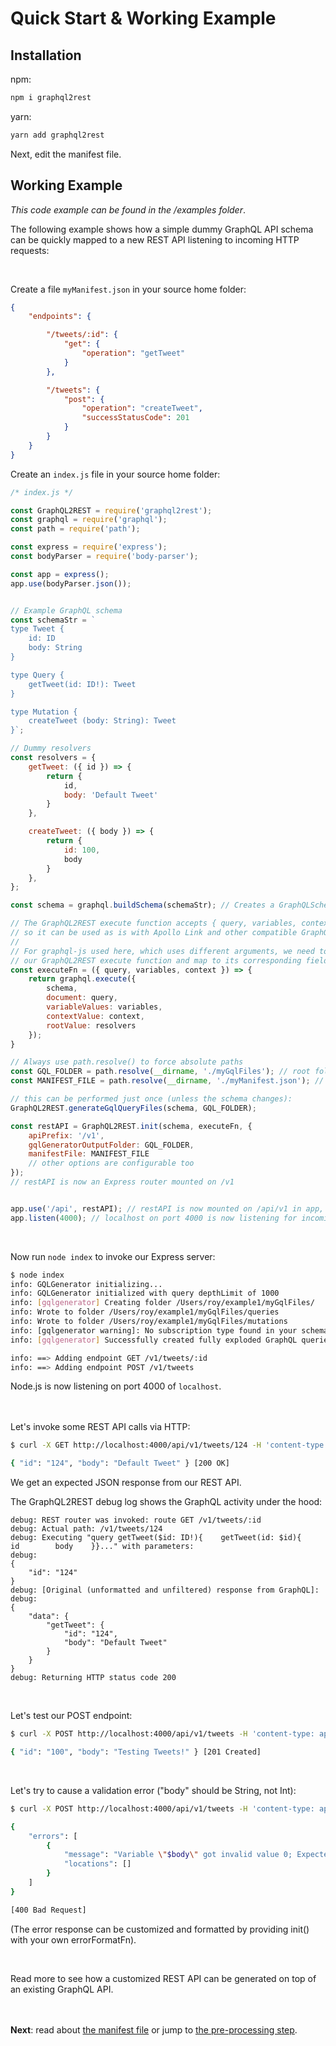 # Quick Start & Working Example

## Installation
npm:
```sh
npm i graphql2rest 
```
yarn:
```sh
yarn add graphql2rest
```

Next, edit the manifest file. 

## Working Example
*This code example can be found in the /examples folder*.


The following example shows how a simple dummy GraphQL API schema can be quickly mapped to a new REST API listening to incoming HTTP requests:

<br>


Create a file `myManifest.json` in your source home folder: 
```json
{
	"endpoints": {

		"/tweets/:id": {
			"get": {
				"operation": "getTweet"
			}
		},

		"/tweets": {
			"post": {
				"operation": "createTweet",
				"successStatusCode": 201
			}
		}
	}
}
```
Create an `index.js` file in your source home folder:


```js
/* index.js */

const GraphQL2REST = require('graphql2rest');
const graphql = require('graphql'); 
const path = require('path');

const express = require('express');
const bodyParser = require('body-parser');

const app = express();
app.use(bodyParser.json());


// Example GraphQL schema 
const schemaStr = `
type Tweet {
    id: ID
    body: String
}

type Query {
    getTweet(id: ID!): Tweet
}

type Mutation {
    createTweet (body: String): Tweet
}`;

// Dummy resolvers 
const resolvers = {
    getTweet: ({ id }) => {
        return {
            id,
            body: 'Default Tweet'
        }
    },

    createTweet: ({ body }) => {
        return {
            id: 100,
            body
        }
    },
};

const schema = graphql.buildSchema(schemaStr); // Creates a GraphQLSchema object from our schemaStr string 

// The GraphQL2REST execute function accepts { query, variables, context, operationName } parameters, 
// so it can be used as is with Apollo Link and other compatible GraphQL interfaces/servers.
// 
// For graphql-js used here, which uses different arguments, we need to wrap graphql's execute() function with 
// our GraphQL2REST execute function and map to its corresponding fields. 
const executeFn = ({ query, variables, context }) => {
    return graphql.execute({
        schema,
        document: query,
        variableValues: variables,
        contextValue: context,
        rootValue: resolvers
    });
}

// Always use path.resolve() to force absolute paths
const GQL_FOLDER = path.resolve(__dirname, './myGqlFiles'); // root folder where .gql files will be created
const MANIFEST_FILE = path.resolve(__dirname, './myManifest.json'); // pathname for our GraphQL2REST manifest file

// this can be performed just once (unless the schema changes):
GraphQL2REST.generateGqlQueryFiles(schema, GQL_FOLDER); 

const restAPI = GraphQL2REST.init(schema, executeFn, {
    apiPrefix: '/v1',
    gqlGeneratorOutputFolder: GQL_FOLDER,
    manifestFile: MANIFEST_FILE
    // other options are configurable too
}); 
// restAPI is now an Express router mounted on /v1


app.use('/api', restAPI); // restAPI is now mounted on /api/v1 in app, out Express server 
app.listen(4000); // localhost on port 4000 is now listening for incoming HTTP REST requests

```
<br>

Now run `node index` to invoke our Express server: 
```sh
$ node index
info: GQLGenerator initializing...
info: GQLGenerator initialized with query depthLimit of 1000
info: [gqlgenerator] Creating folder /Users/roy/example1/myGqlFiles/
info: Wrote to folder /Users/roy/example1/myGqlFiles/queries
info: Wrote to folder /Users/roy/example1/myGqlFiles/mutations
info: [gqlgenerator warning]: No subscription type found in your schema
info: [gqlgenerator] Successfully created fully exploded GraphQL queries as GQL files based on the schema.

info: ==> Adding endpoint GET /v1/tweets/:id
info: ==> Adding endpoint POST /v1/tweets
```

Node.js is now listening on port 4000 of `localhost`.  

<br> <br>
Let's invoke some REST API calls via HTTP: 

```sh
$ curl -X GET http://localhost:4000/api/v1/tweets/124 -H 'content-type: application/json'

{ "id": "124", "body": "Default Tweet" } [200 OK]
```
We get an expected JSON response from our REST API. 

The GraphQL2REST debug log shows the GraphQL activity under the hood: 
```
debug: REST router was invoked: route GET /v1/tweets/:id
debug: Actual path: /v1/tweets/124
debug: Executing "query getTweet($id: ID!){    getTweet(id: $id){        id        body    }}..." with parameters:
debug:
{
    "id": "124"
}
debug: [Original (unformatted and unfiltered) response from GraphQL]:
debug:
{
    "data": {
        "getTweet": {
            "id": "124",
            "body": "Default Tweet"
        }
    }
}
debug: Returning HTTP status code 200
```
<br>

Let's test our POST endpoint:

```sh
$ curl -X POST http://localhost:4000/api/v1/tweets -H 'content-type: application/json' -d '{"body": "Testing Tweets!"}'

{ "id": "100", "body": "Testing Tweets!" } [201 Created]
```
<br>

Let's try to cause a validation error ("body" should be String, not Int): 

```sh
$ curl -X POST http://localhost:4000/api/v1/tweets -H 'content-type: application/json' -d '{ "body": 0 }'

{
    "errors": [
        {
            "message": "Variable \"$body\" got invalid value 0; Expected type String. String cannot represent a non string value: 0",
            "locations": []
        }
    ]
} 

[400 Bad Request]
```

(The error response can be customized and formatted by providing init() with your own errorFormatFn).

<br>

Read more to see how a customized REST API can be generated on top of an existing GraphQL API.

<br><br>
**Next**:  read about [the manifest file](The%20manifest%20file.md) or jump to [the pre-processing step](Pre-processing%20step.md).

